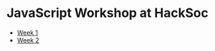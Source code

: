 # JavaScript Workshop at HackSoc

 - [Week 1](https://github.com/HackSocNotts/JavaScript-Workshops/tree/master/Week%201)
 - [Week 2](https://glitch.com/#!/hacksoc-javascript2)
